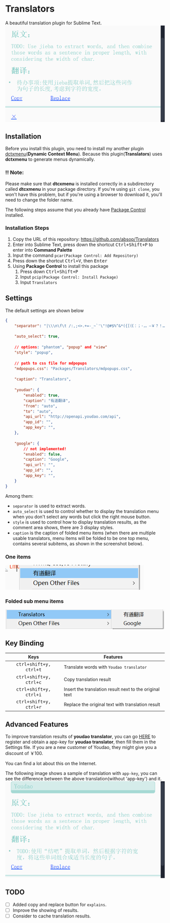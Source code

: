 # Translators
A beautiful translation plugin for Sublime Text.
![Youdao - Default](image/default.png)


## Installation
Before you install this plugin, you need to install my another plugin [dctxmenu](https://github.com/absop/dctxmenu)(**Dynamic Context Menu**). Because this plugin(**Translators**) uses **dctxmenu** to generate menus dynamically.

### !! Note:
Please make sure that **dtcxmenu** is installed correctly in a subdirectory called **dtcxmenu** in your package directory. If you're using `git clone`, you won't have this problem, but if you're using a browser to download it, you'll need to change the folder name.

The following steps assume that you already have [Package Control](https://packagecontrol.io/) installed.

### Installation Steps
1. Copy the URL of this repository: <https://github.com/absop/Translators>
2. Enter into Sublime Text, press down the shortcut <kbd>Ctrl+Shift+P</kbd> to enter into **Command Palette**
3. Input the command `pcar(Package Control: Add Repository)`
4. Press down the shortcut <kbd>Ctrl+V</kbd>, then <kbd>Enter</kbd>
5. Using **Package Control** to install this package
   1. Press down <kbd>Ctrl+Shift+P</kbd>
   2. Input `pcip(Package Control: Install Package)`
   3. Input `Translators`


## Settings
The default settings are shown below
```json
{
    "separator": "|\\\n\f\t /:,;<>.+=-_~`'\"!@#$%^&*({[（《：；·，。—￥？！……‘’“”、》）]})",

    "auto_select": true,

    // options: "phantom", "popup" and "view"
    "style": "popup",

    // path to css file for mdpopups
    "mdpopups.css": "Packages/Translators/mdpopups.css",

    "caption": "Translators",

    "youdao": {
        "enabled": true,
        "caption": "有道翻译",
        "from": "auto",
        "to": "auto",
        "api_url": "http://openapi.youdao.com/api",
        "app_id": "",
        "app_key": "",
    },

    "google": {
        // not implemented!
        "enabled": false,
        "caption": "Google",
        "api_url": "",
        "app_id": "",
        "app_key": "",
    }
}
```
Among them:
- `separator` is used to extract words.
- `auto_select` is used to control whether to display the translation menu when you don't select any words but click the right mouse button.
- `style` is used to control how to display translation results, as the comment area shows, there are 3 display styles.
- `caption` is the caption of folded menu items (when there are multiple usable translators, menu items will be folded to be one top menu, contains several subitems, as shown in the screenshot below).

### One items
![One items](image/one-item.png)

### Folded sub menu items
![Folded sub menu items](image/folded.png)


## Key Binding
|              Keys               | Features                                                |
| :-----------------------------: | ------------------------------------------------------- |
| <kbd>ctrl+shift+y, ctrl+t</kbd> | Translate words with `Youdao translator`               |
| <kbd>ctrl+shift+y, ctrl+c</kbd> | Copy translation result                                 |
| <kbd>ctrl+shift+y, ctrl+i</kbd> | Insert the translation result next to the original text |
| <kbd>ctrl+shift+y, ctrl+r</kbd> | Replace the original text with translation result       |


## Advanced Features
To improve translation results of **youdao translator**, you can go [HERE](https://ai.youdao.com/) to register and obtain a app-key for **youdao translator**, then fill them in the Settings file. If you are a new customer of Youdao, they might give you a discount of ￥100.

You can find a lot about this on the Internet.

The following image shows a sample of translation with `app-key`, you can see the difference between the above translation(without 'app-key') and it.
![Youdao - Enhanced](image/enhanced.png)


## TODO
- [ ] Added copy and replace button for `explains`.
- [ ] Improve the showing of results.
- [ ] Consider to cache translation results.
